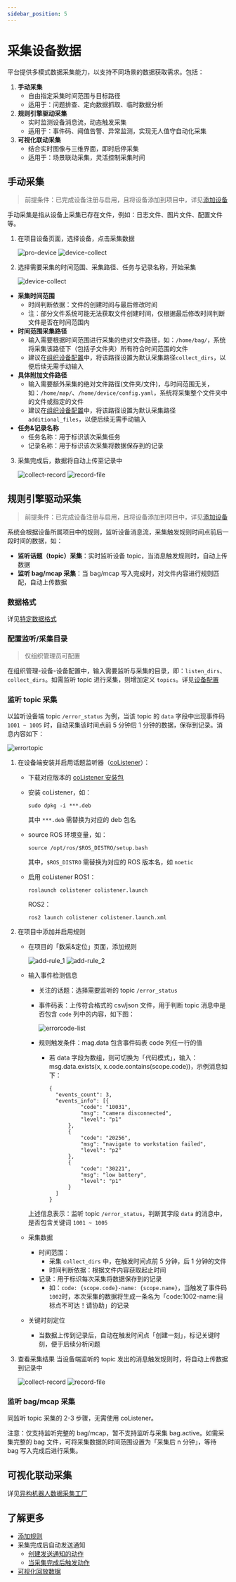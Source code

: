 ```yaml
---
sidebar_position: 5
---
```


# 采集设备数据

平台提供多模式数据采集能力，以支持不同场景的数据获取需求。包括：
1. **手动采集**
    - 自由指定采集时间范围与目标路径
    - 适用于：问题排查、定向数据抓取、临时数据分析
2. **规则引擎驱动采集**
    - 实时监测设备消息流，动态触发采集
    - 适用于：事件码、阈值告警、异常监测，实现无人值守自动化采集
3. **可视化联动采集**
    - 结合实时图像与三维界面，即时启停采集
    - 适用于：场景联动采集，灵活控制采集时间

## 手动采集
> 前提条件：已完成设备注册与启用，且将设备添加到项目中，详见[添加设备](./2-create-device.md)

手动采集是指从设备上采集已存在文件，例如：日志文件、图片文件、配置文件等。

1. 在项目设备页面，选择设备，点击采集数据

    ![pro-device](./img/pro-device.png)
    ![device-collect](./img/device-collect_1.png)

2. 选择需要采集的时间范围、采集路径、任务与记录名称，开始采集

    ![device-collect](./img/device-collect_2.png)

- **采集时间范围**
    - 时间判断依据：文件的创建时间与最后修改时间
    - 注：部分文件系统可能无法获取文件创建时间，仅根据最后修改时间判断文件是否在时间范围内
- **时间范围采集路径**
    - 输入需要根据时间范围进行采集的绝对文件路径，如：`/home/bag/`，系统将采集该路径下（包括子文件夹）所有符合时间范围的文件
    - 建议在[组织设备配置](./4-device-collector.md#数据收集器设置collector)中，将该路径设置为默认采集路径`collect_dirs`，以便后续无需手动输入
- **具体附加文件路径**
    - 输入需要额外采集的绝对文件路径(文件夹/文件)，与时间范围无关，如：`/home/map/`、`/home/device/config.yaml`，系统将采集整个文件夹中的文件或指定的文件
    - 建议在[组织设备配置](./4-device-collector.md#数据收集器设置collector)中，将该路径设置为默认采集路径`additional_files`，以便后续无需手动输入
- **任务&记录名称**
    - 任务名称：用于标识该次采集任务
    - 记录名称：用于标识该次采集将数据保存到的记录

3. 采集完成后，数据将自动上传至记录中

    ![collect-record](./img/collect-record.png)
    ![record-file](./img/record-file.png)

## 规则引擎驱动采集
> 前提条件：已完成设备注册与启用，且将设备添加到项目中，详见[添加设备](./2-create-device.md)

系统会根据设备所属项目中的规则，监听设备消息流，采集触发规则时间点前后一段时间的数据，如：
- **监听话题（topic）采集**：实时监听设备 topic，当消息触发规则时，自动上传数据
- **监听 bag/mcap 采集**：当 bag/mcap 写入完成时，对文件内容进行规则匹配，自动上传数据

### 数据格式
详见[特定数据格式](../use-case/data-diagnosis/3-add-rule.md#特定数据格式)

### 配置监听/采集目录
> 仅组织管理员可配置

在组织管理-设备-设备配置中，输入需要监听与采集的目录，即：`listen_dirs`、`collect_dirs`。如需监听 topic 进行采集，则增加定义 `topics`。详见[设备配置](./4-device-collector.md#设备配置内容详解-device-collector-format)

### 监听 topic 采集
以监听设备端 topic `/error_status` 为例，当该 topic 的 `data` 字段中出现事件码 `1001 ~ 1005` 时，自动采集该时间点前 5 分钟后 1 分钟的数据，保存到记录。消息内容如下：

![errortopic](./img/errortopic.png)

 1. 在设备端安装并启用话题监听器（[coListener](https://github.com/coscene-io/coListener/tree/cpp)）：

    - 下载对应版本的 [coListener 安装包](https://github.com/coscene-io/coListener/tree/cpp?tab=readme-ov-file#download-deb-for-installation)
    - 安装 coListener，如：

        ```
        sudo dpkg -i ***.deb
        ```

        其中 `***.deb` 需替换为对应的 deb 包名
    - source ROS 环境变量，如：

        ```
        source /opt/ros/$ROS_DISTRO/setup.bash
        ```
        其中，`$ROS_DISTRO` 需替换为对应的 ROS 版本名，如 `noetic`
    - 启用 coListener
        ROS1：

        ```
        roslaunch colistener colistener.launch
        ```

        ROS2：

        ```
        ros2 launch colistener colistener.launch.xml
        ```

 2. 在项目中添加并启用规则

    - 在项目的「数采&定位」页面，添加规则

        ![add-rule_1](./img/add-rule_1.png)
        ![add-rule_2](./img/add-rule_2.png)

    - 输入事件检测信息

        - 关注的话题：选择需要监听的 topic `/error_status`
        - 事件码表：上传符合格式的 csv/json 文件，用于判断 topic 消息中是否包含 `code` 列中的内容，如下图：

            ![errorcode-list](./img/errorcode-list.png)

        - 规则触发条件：mag.data 包含事件码表 code 列任一行的值
            - 若 data 字段为数组，则可切换为「代码模式」，输入： msg.data.exists(x, x.code.contains(scope.code))，示例消息如下：
              
              ```
              {
	            "events_count": 3,
	            "events_info": [{
		            	"code": "10031",
	            		"msg": "camera disconnected",
	            		"level": "p1"
	            	},
	            	{
		            	"code": "20256",
		            	"msg": "navigate to workstation failed",
		            	"level": "p2"
		            },
		            {
		            	"code": "30221",
		            	"msg": "low battery",
		            	"level": "p1"
		            }
	            ]
              }
              ```
            
        上述信息表示：监听 topic `/error_status`，判断其字段 `data` 的消息中，是否包含关键词 `1001 ~ 1005`

    - 采集数据
        - 时间范围：
            - 采集 `collect_dirs` 中，在触发时间点前 5 分钟，后 1 分钟的文件
            - 时间判断依据：根据文件内容获取起止时间
        - 记录：用于标识每次采集将数据保存到的记录
            - 如：`code: {scope.code}-name: {scope.name}`，当触发了事件码`1002`时，本次采集的数据将生成一条名为「code:1002-name:目标点不可达！请协助」的记录
    - 关键时刻定位
        - 当数据上传到记录后，自动在触发时间点「创建一刻」，标记关键时刻，便于后续分析问题

3. 查看采集结果
当设备端监听的 topic 发出的消息触发规则时，将自动上传数据到记录中

    ![collect-record](./img/collect-record.png)
    ![record-file](./img/record-file.png)

### 监听 bag/mcap 采集
同监听 topic 采集的 2-3 步骤，无需使用 coListener。

注意：仅支持监听完整的 bag/mcap，暂不支持监听与采集 bag.active。如需采集完整的 bag 文件，可将采集数据的时间范围设置为「采集后 n 分钟」，等待 bag 写入完成后进行采集。

## 可视化联动采集
详见[异构机器人数据采集工厂](../use-case/5-heterogeneous-robot-data-factory.md)

## 了解更多
- [添加规则](../use-case/data-diagnosis/3-add-rule.md)
- 采集完成后自动发送通知
    - [创建发送通知的动作](../6-automation/3-create-action.md#添加http-请求步骤创建动作)
    - [当采集完成后触发动作](../6-automation/4-trigger.md#任务状态变更时)
- [可视化回放数据](../viz/1-about-viz.md)
